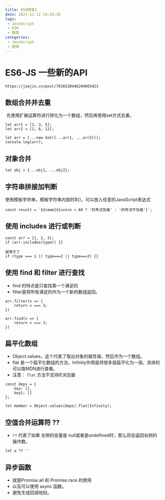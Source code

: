 ```yaml
---
title: ES6随笔1
date: 2021-11-12 14:10:35
tags:
 - JavaScript
 - ES6
 - 随笔
categories:
 - JavaScript
 - 随笔
---
```




#  ES6-JS 一些新的API

```
https://juejin.cn/post/7016520448204603423
```



## 数组合并并去重

​		先使用扩展运算符进行转化为一个数组，然后再使用set方式去重。

```
let arr1 = [1, 3, 5];
let arr2 = [1, 6, 12];

let arr = [...new Set([...arr1, ...arr2])];
console.log(arr);
```



## 对象合并

```
let obj = {...obj1, ...obj2};
```



## 字符串拼接加判断

使用模板字符串，模板字符串内部的${}，可以放入任意的JavaScript表达式

```
const result = `${name}${score > 60 ? '的考试及格' : '的考试不及格'}`;
```



## 使用 includes 进行或判断

```
const arr = [1, 2, 3];
if (arr.includes(type)) {}

就等于了
if (type === 1 || type===2 || type===3) {}
```



## 使用 find 和 filter 进行查找

* find 的特点是只查找第一个满足的
* filter是将所有满足的作为一个新的数组返回。

```
arr.filter(v => {
	return v === 3;
})

arr.find(v => {
	return v === 3;
})
```



## 扁平化数组

* Object.values，这个代表了取出对象的属性值，然后作为一个数组。
* flat 是一个扁平化数组的方法，Infinity作用是将很多层扁平化为一层。具体的可以取MDN进行查看。
* 注意： `flat` 方法不支持IE浏览器

```
const deps = {
	key: [],
	key1: []
};

let member = Object.values(deps).flat(Infinity);
```



## 空值合并运算符 ??

* `??` 代表了如果 左侧的变量是 null或者是undefined时，那么将会返回右侧的操作数。

```
let a ?? ''
```



## 异步函数

* 就是Promise.all 和 Promise.race 的使用
* 以及可以使用 async 函数。
* 避免生成回调地狱。

